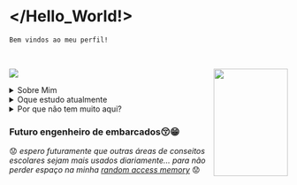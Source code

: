 # </Hello_World!>

`Bem vindos ao meu perfil!`

<br>


<img align="center" src="https://github-readme-stats.vercel.app/api?username=artumosgoc&show_icons=true&theme=dracula&include_all_commits=true&count_private=false"/> <img align="right" src="https://i.pinimg.com/originals/d4/c4/79/d4c479420a04d57fd9d2e049419dbace.gif" width="134" height="194"/>
 
  <details>
    <summary>Sobre Mim</summary>
  
- ESTUDANTE DO ENSINO MÉDIO 
- ALUNO DA [CODAQUI](https://www.codaqui.dev/)
- EXALUNO DA FUNDAÇÃO [EDUCERE](https://www.educere.org.br/home)
  </details>
  <details>
    <summary>Oque estudo atualmente</summary>
 
  `C#`
  `CPP`
  `JS`
  `CSS`
  `Python`
  `HTML`
 
 <img src="https://miro.medium.com/v2/resize:fit:640/format:webp/1*y0vsHN6OaVsrRJpN-xeWaA.png" width="40" height="40"/>
 <img src="https://user-images.githubusercontent.com/42747200/46140125-da084900-c26d-11e8-8ea7-c45ae6306309.png" width="35" height="40"/>
 <img src="https://user-images.githubusercontent.com/4727/38117842-2d270f22-336c-11e8-8413-e5daf9ae41e9.png" width="35" height="40"/>
 <img src="https://cdn-icons-png.flaticon.com/512/136/136527.png" width="35" height="40"/>
 <img src="https://cdn-icons-png.flaticon.com/512/5968/5968350.png" width="35" height="40"/>
 <img src="https://cdn-icons-png.flaticon.com/512/136/136528.png" width="35" height="40"/>
 
 </details>
 <details>
   <summary>Por que não tem muito aqui?</summary>
 <br>

 - Utilizo o github apenas para Upar atividades escolares e trabalhos do meu dia a dia

</details>
 
    
###  Futuro engenheiro de embarcados:kissing_closed_eyes::grin:
:worried: *espero futuramente que outras áreas de conseitos escolares sejam mais usados diariamente... para não perder espaço na minha [random access memory](https://www.techtudo.com.br/noticias/2012/02/o-que-e-memoria-ram-e-qual-sua-funcao.ghtml)* :worried:


